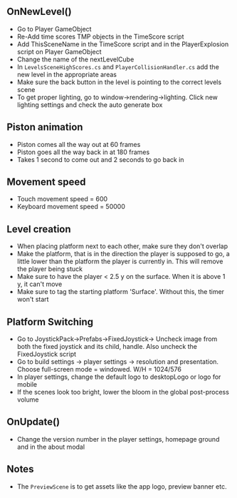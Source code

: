 ## OnNewLevel()
- Go to Player GameObject
- Re-Add time scores TMP objects in the TimeScore script
- Add ThisSceneName in the TimeScore script and in the PlayerExplosion script on Player GameObject
- Change the name of the nextLevelCube
- In `LevelsSceneHighScores.cs` and `PlayerCollisionHandler.cs` add the new level in the appropriate areas
- Make sure the back button in the level is pointing to the correct levels scene
- To get proper lighting, go to window->rendering->lighting. Click new lighting settings and check the auto generate box

## Piston animation
- Piston comes all the way out at 60 frames
- Piston goes all the way back in at 180 frames
- Takes 1 second to come out and 2 seconds to go back in

## Movement speed
- Touch movement speed = 600
- Keyboard movement speed = 50000

## Level creation
- When placing platform next to each other, make sure they don't overlap
- Make the platform, that is in the direction the player is supposed to go, a little lower than the platform the player is currently in. This will remove the player being stuck
- Make sure to have the player < 2.5 y on the surface. When it is above 1 y, it can't move 
- Make sure to tag the starting platform 'Surface'. Without this, the timer won't start

## Platform Switching
- Go to JoystickPack->Prefabs->FixedJoystick-> Uncheck image from both the fixed joystick and its child, handle. Also uncheck the FixedJoystick script
- Go to build settings -> player settings -> resolution and presentation. Choose full-screen mode = windowed. W/H = 1024/576
- In player settings, change the default logo to desktopLogo or logo for mobile
- If the scenes look too bright, lower the bloom in the global post-process volume

## OnUpdate()
- Change the version number in the player settings, homepage ground and in the about modal

## Notes
- The `PreviewScene` is to get assets like the app logo, preview banner etc.
